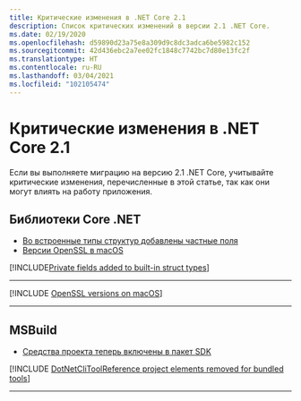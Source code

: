 ```yaml
---
title: Критические изменения в .NET Core 2.1
description: Список критических изменений в версии 2.1 .NET Core.
ms.date: 02/19/2020
ms.openlocfilehash: d59890d23a75e8a309d9c8dc3adca6be5982c152
ms.sourcegitcommit: 42d436ebc2a7ee02fc1848c7742bc7d80e13fc2f
ms.translationtype: HT
ms.contentlocale: ru-RU
ms.lasthandoff: 03/04/2021
ms.locfileid: "102105474"
---
```

# <a name="breaking-changes-in-net-core-21"></a>Критические изменения в .NET Core 2.1

Если вы выполняете миграцию на версию 2.1 .NET Core, учитывайте критические изменения, перечисленные в этой статье, так как они могут влиять на работу приложения.

## <a name="core-net-libraries"></a>Библиотеки Core .NET

- [Во встроенные типы структур добавлены частные поля](#private-fields-added-to-built-in-struct-types)
- [Версии OpenSSL в macOS](#openssl-versions-on-macos)

[!INCLUDE[Private fields added to built-in struct types](../../../includes/core-changes/corefx/2.1/instantiate-struct.md)]

***

[!INCLUDE [OpenSSL versions on macOS](../../../includes/core-changes/corefx/openssl-dependencies-macos.md)]

***

## <a name="msbuild"></a>MSBuild

- [Средства проекта теперь включены в пакет SDK](#project-tools-now-included-in-sdk)

[!INCLUDE [DotNetCliToolReference project elements removed for bundled tools](../../../includes/core-changes/msbuild/2.1/dotnetclitoolreference.md)]

***
